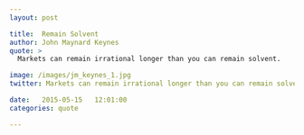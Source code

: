 ```yaml
---
layout: post

title:  Remain Solvent
author: John Maynard Keynes
quote: >
  Markets can remain irrational longer than you can remain solvent.

image: /images/jm_keynes_1.jpg
twitter: Markets can remain irrational longer than you can remain solvent. John Maynard Keynes http://quotes.stockflare.com/

date:   2015-05-15	 12:01:00
categories: quote

---
```


